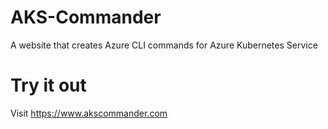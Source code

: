 # AKS-Commander
A website that creates Azure CLI commands for Azure Kubernetes Service

# Try it out
Visit https://www.akscommander.com